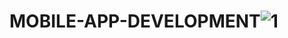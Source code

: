 # MOBILE-APP-DEVELOPMENT![1](https://github.com/user-attachments/assets/0f594f0e-4123-45be-9ab6-0e3e3625c7cb)
